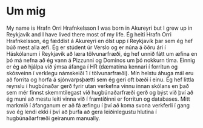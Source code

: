 Um mig
========
My name is Hrafn Orri Hrafnkelsson I was born in Akureyri but I grew up in Reykjavík and I have lived there most of my life.
Ég heiti Hrafn Orri Hrafnkelsson, ég fæddist á Akureyri en ólst upp í Reykjavík þar sem ég hef búð mest alla æfi.
Ég er stúdent úr Verslo og er núna á öðru ári í Háskólanum í Reykjavík að læra tölvunarfræði, ég hef unnið fátt um æfina en þó má nefna að ég vann á Pizzunni og Dominos um þó nokkurn tíma. Einnig er ég að hjálpa við ýmsa áfanga í HR (dæmatíma kennari í forritun og skósveinn í verklegu námskeiði 1 í tölvunarfræði).
Mín helstu áhuga mál eru að forrita og horfa á sjónvarpsþætti sem ég geri oft bæði í einu.
Ég hef littla reynslu í hugbúnaðar gerð fyrir utan verkefna vinnu innan skólans en það sem mér finnst skemmtilegast við hugbúnaðarfræði gerð og býst við því að ég muni að mestu leiti vinna við í framtíðinni er forritun og databases.
Mitt markmið í áfanganum er að fá æfingu í því að koma svona verkferli í gang svo ég lendi ekki í því að þurfa að gera leiðinlegustu hlutina í hugbúnaðarfræði geiranum manually.
